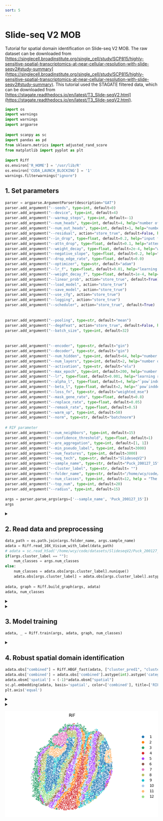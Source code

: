 ```yaml
---
sort: 5
---
```


# Slide-seq V2 MOB

Tutorial for spatial domain identification on Slide-seq V2 MOB. The raw dataset can be downloaded from [https://singlecell.broadinstitute.org/single_cell/study/SCP815/highly-sensitive-spatial-transcriptomics-at-near-cellular-resolution-with-slide-seqv2#study-summary](https://singlecell.broadinstitute.org/single_cell/study/SCP815/highly-sensitive-spatial-transcriptomics-at-near-cellular-resolution-with-slide-seqv2#study-summary). This tutorial used the STAGATE filtered data, which can be downloaded from [https://stagate.readthedocs.io/en/latest/T3_Slide-seqV2.html](https://stagate.readthedocs.io/en/latest/T3_Slide-seqV2.html).


```python
import os
import warnings
import warnings
import argparse

import scanpy as sc
import pandas as pd
from sklearn.metrics import adjusted_rand_score
from matplotlib import pyplot as plt

import Riff
os.environ['R_HOME'] = '/usr/lib/R'
os.environ['CUDA_LAUNCH_BLOCKING'] = '1'
warnings.filterwarnings("ignore")
```

## 1. Set parameters
```python
parser = argparse.ArgumentParser(description="GAT")
parser.add_argument("--seeds", type=int, default=0)
parser.add_argument("--device", type=int, default=4)
parser.add_argument("--warmup_steps", type=int, default=-1)
parser.add_argument("--num_heads", type=int, default=4, help="number of hidden attention heads")
parser.add_argument("--num_out_heads", type=int, default=1, help="number of output attention heads")
parser.add_argument("--residual", action="store_true", default=False, help="use residual connection")
parser.add_argument("--in_drop", type=float, default=0.2, help="input feature dropout")
parser.add_argument("--attn_drop", type=float, default=0.1, help="attention dropout")
parser.add_argument("--weight_decay", type=float, default=2e-4, help="weight decay")
parser.add_argument("--negative_slope", type=float, default=0.2, help="the negative slope of leaky relu for GAT")
parser.add_argument("--drop_edge_rate", type=float, default=0.0)
parser.add_argument("--optimizer", type=str, default="adam")
parser.add_argument("--lr_f", type=float, default=0.01, help="learning rate for evaluation")
parser.add_argument("--weight_decay_f", type=float, default=1e-4, help="weight decay for evaluation")
parser.add_argument("--linear_prob", action="store_true", default=True)
parser.add_argument("--load_model", action="store_true")
parser.add_argument("--save_model", action="store_true")
parser.add_argument("--use_cfg", action="store_true")
parser.add_argument("--logging", action="store_true")
parser.add_argument("--scheduler", action="store_true", default=True)


parser.add_argument("--pooling", type=str, default="mean")
parser.add_argument("--deg4feat", action="store_true", default=False, help="use node degree as input feature")
parser.add_argument("--batch_size", type=int, default=32)


parser.add_argument("--encoder", type=str, default="gin")
parser.add_argument("--decoder", type=str, default="gin")
parser.add_argument("--num_hidden", type=int, default=64, help="number of hidden units")
parser.add_argument("--num_layers", type=int, default=2, help="number of hidden layers")
parser.add_argument("--activation", type=str, default="elu")
parser.add_argument("--max_epoch", type=int, default=200, help="number of training epochs")
parser.add_argument("--lr", type=float, default=0.001, help="learning rate")
parser.add_argument("--alpha_l", type=float, default=4, help="`pow`inddex for `sce` loss")
parser.add_argument("--beta_l", type=float, default=2, help="`pow`inddex for `weighted_mse` loss")   
parser.add_argument("--loss_fn", type=str, default="weighted_mse")
parser.add_argument("--mask_gene_rate", type=float, default=0.8)
parser.add_argument("--replace_rate", type=float, default=0.05)
parser.add_argument("--remask_rate", type=float, default=0.5)
parser.add_argument("--warm_up", type=int, default=50)
parser.add_argument("--norm", type=str, default="batchnorm")

# RIF parameter
parser.add_argument("--num_neighbors", type=int, default=15)
parser.add_argument("--confidence_threshold", type=float, default=1)
parser.add_argument("--pre_aggregation", type=int, default=[1, 1]) 
parser.add_argument("--min_pseudo_label", type=int, default=3000)
parser.add_argument("--num_features", type=int, default=3000)
parser.add_argument("--seq_tech", type=str, default="SlideseqV2")
parser.add_argument("--sample_name", type=str, default="Puck_200127_15")
parser.add_argument("--cluster_label", type=str, default= "")
parser.add_argument("--folder_name", type=str, default="/home/wcy/code/datasets/SlideseqV2/")  
parser.add_argument("--num_classes", type=int, default=12, help = "The number of clusters")
parser.add_argument("--top_num", type=int, default=20)
parser.add_argument("--radius", type=int, default=15)

args = parser.parse_args(args=['--sample_name', 'Puck_200127_15']) 
args
```

<details>
<summary> </summary>
Namespace(activation='elu', alpha_l=4, attn_drop=0.1, batch_size=32, beta_l=2, cluster_label='', confidence_threshold=1, decoder='gin', deg4feat=False, device=4, drop_edge_rate=0.0, encoder='gin', folder_name='/home/wcy/code/datasets/SlideseqV2/', in_drop=0.2, linear_prob=True, load_model=False, logging=False, loss_fn='weighted_mse', lr=0.001, lr_f=0.01, mask_gene_rate=0.8, max_epoch=200, min_pseudo_label=3000, negative_slope=0.2, norm='batchnorm', num_classes=12, num_features=3000, num_heads=4, num_hidden=64, num_layers=2, num_neighbors=15, num_out_heads=1, optimizer='adam', pooling='mean', pre_aggregation=[1, 1], radius=15, remask_rate=0.5, replace_rate=0.05, residual=False, sample_name='Puck_200127_15', save_model=False, scheduler=True, seeds=0, seq_tech='SlideseqV2', top_num=15, use_cfg=False, warm_up=50, warmup_steps=-1, weight_decay=0.0002, weight_decay_f=0.0001)
</details>


## 2. Read data and preprocessing
```python
data_path = os.path.join(args.folder_name, args.sample_name)
adata = Riff.read_10X_Visium_with_label(data_path)
# adata = sc.read_h5ad('/home/wcy/code/datasets/SlideseqV2/Puck_200127_15.h5ad')
if(args.cluster_label == ""):
    num_classes = args.num_classes
else:
    num_classes = adata.obs[args.cluster_label].nunique()
    adata.obs[args.cluster_label] = adata.obs[args.cluster_label].astype('category')
    
adata, graph = Riff.build_graph(args, adata)
adata, num_classes
```
<details>
<summary> </summary>
=============== Contructing graph ================= <br>
2024-05-18 09:54:39,519 - INFO - cffi mode is CFFI_MODE.ANY <br>
2024-05-18 09:54:39,543 - INFO - R home found: /usr/lib/R <br>
2024-05-18 09:54:39,730 - INFO - R library path: /usr/lib/R/lib:/usr/lib/ x86_64-linux-gnu:/usr/lib/jvm/default-java/lib/server:/usr/local/cuda/lib64: 
2024-05-18 09:54:39,731 - INFO - LD_LIBRARY_PATH: /usr/local/cuda/lib64 <br>
2024-05-18 09:54:39,735 - INFO - Default options to initialize R: rpy2, --quiet, --no-save <br>
2024-05-18 09:54:39,919 - INFO - R is already initialized. No need to initialize. <br>
2024-05-18 09:54:39,936 - WARNING - R[write to console]:            <br>&nbsp&nbsp&nbsp&nbsp&nbsp&nbsp&nbsp&nbsp&nbsp&nbsp&nbsp&nbsp&nbsp&nbsp&nbsp&nbsp&nbsp&nbsp&nbsp&nbsp&nbsp&nbsp&nbsp&nbsp&nbsp&nbsp&nbsp&nbsp&nbsp__ &nbsp&nbsp&nbsp&nbsp&nbsp&nbsp&nbsp&nbsp&nbsp&nbsp&nbsp&nbsp&nbsp__  <br>
&nbsp&nbsp&nbsp&nbsp&nbsp&nbsp____ ___&nbsp&nbsp_____/ /_&nbsp&nbsp_______/ /_  <br>
&nbsp&nbsp&nbsp&nbsp/ __ `__ \/ ___/ / / / / ___/ __/  <br>
&nbsp / / / / / / /__/ / /_/ (__  ) /_    <br>
/_/ /_/ /_/\___/_/\__,_/____/\__/   version 6.0.1 <br>
Type 'citation("mclust")' for citing this R package in publications. <br>

fitting ... <br>
  |======================================================================| 100% <br>
fitting ... <br>
  |======================================================================| 100% <br>
</details>
<details>
<summary> </summary>
(AnnData object with n_obs × n_vars = 20139 × 3000
     obs: 'imagerow', 'imagecol', 'pseudo_label', 'uncertainty', 'pseudo_label_scaled', 'uncertainty_scaled'
     var: 'n_cells', 'highly_variable', 'highly_variable_rank', 'means', 'variances', 'variances_norm', 'mean', 'std'
     uns: 'hvg', 'log1p'
     obsm: 'spatial', 'emb_pca', 'mclust_prob', 'mclust_prob_scaled',
 12)
</details>

## 3. Model training
```python
adata, _ = Riff.train(args, adata, graph, num_classes)
```
<details>
<summary> </summary>
=============== Building model =============== <br>
=============== Start training =============== <br>
===================== Clustering ======================= <br>
100%|█████████████████████████████████████████████████████████████████████████████████████████████████████████████████████████████████████████████████████████████████████████████████████████████████████████████████████| 200/200 [00:33<00:00,  5.93it/s] <br>
===================== Imputation ======================= <br>
100%| █████████████████████████████████████████████████████████████████████████████████████████████████████████████████████████████████████████████████████████████████████████████████████████████████████████████████████| 300/300 [00:47<00:00,  6.27it/s] <br>
</details>

## 4. Robust spatial domain identification
```python
adata.obs["combined"] = Riff.HBGF_fast(adata, ["cluster_pred1", "cluster_pred2"], pred_class=num_classes, combined_class=num_classes, top_num=args.top_num)
adata.obs['combined'] = adata.obs['combined'].astype(int).astype('category')
adata.obsm['spatial'] = (-1)*adata.obsm["spatial"]
sc.pl.embedding(adata, basis='spatial', color=['combined'], title=['RIF'], s=8, frameon=False, show=False)
plt.axis('equal')
```
<details>
<summary> </summary>
=================== Combining Result =================== <br>
fitting ... <br>
  |======================================================================| 100% <br>
</details>
<details>
<summary> </summary>
(-5108.555, -588.545, -5670.73, -847.6700000000001)
</details>

![](https://github.com/DDDoGGie/RIF/raw/gh-pages/docs/Figures/SDI/SDI_SlideseqV2_MOB_domain.png)